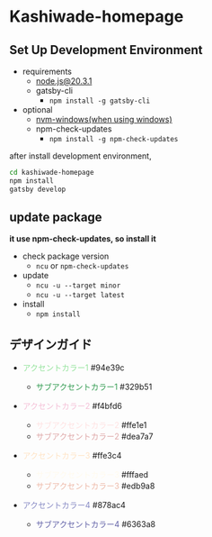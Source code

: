 # Kashiwade-homepage
## Set Up Development Environment
- requirements
  - node.js@20.3.1
  - gatsby-cli
    - `npm install -g gatsby-cli`
- optional
  - [nvm-windows(when using windows)](https://github.com/coreybutler/nvm-windows)
  - npm-check-updates
    - `npm install -g npm-check-updates`

after install development environment,
```sh
cd kashiwade-homepage
npm install
gatsby develop
```

## update package
**it use npm-check-updates, so install it**
- check package version
  - `ncu` or `npm-check-updates`
- update
  - `ncu -u --target minor`
  - `ncu -u --target latest`
- install
  - `npm install`

## デザインガイド

- <span style="color: #94e39c">アクセントカラー1</span> #94e39c 
  - <span style="color: #329b51">サブアクセントカラー1</span> #329b51 


- <span style="color: #f4bfd6">アクセントカラー2</span> #f4bfd6 
  - <span style="color: #ffe1e1">サブアクセントカラー2</span> #ffe1e1 
  - <span style="color: #dea7a7">サブアクセントカラー2</span> #dea7a7 

- <span style="color: #ffe3c4">アクセントカラー3</span> #ffe3c4 
  - <span style="color: #fffaed">サブアクセントカラー3</span> #fffaed 
  - <span style="color: #edb9a8">サブアクセントカラー3</span> #edb9a8 

- <span style="color: #878ac4">アクセントカラー4</span> #878ac4 
  - <span style="color: #6363a8">サブアクセントカラー4</span> #6363a8 

